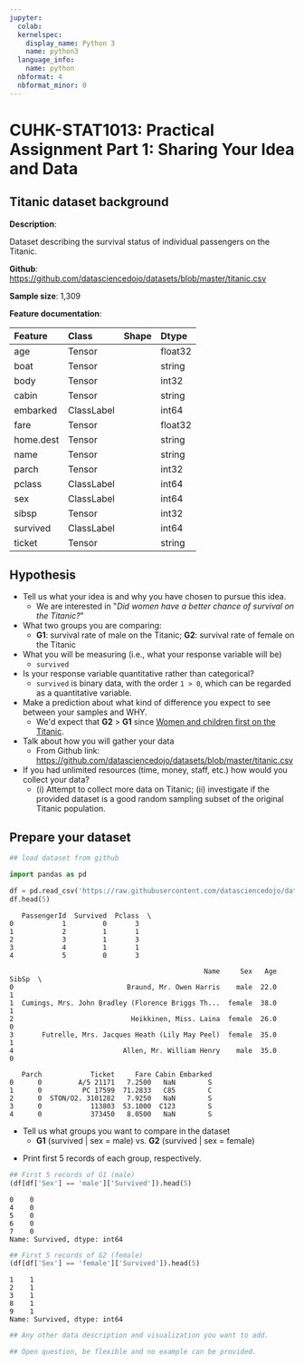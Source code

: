```yaml
---
jupyter:
  colab:
  kernelspec:
    display_name: Python 3
    name: python3
  language_info:
    name: python
  nbformat: 4
  nbformat_minor: 0
---
```


<div class="cell markdown" id="9xZnRXM7x0Cv">

# CUHK-STAT1013: Practical Assignment Part 1: Sharing Your Idea and Data

</div>

<div class="cell markdown" id="9Fy05KAkyJI0">

## Titanic dataset background

**Description**:

Dataset describing the survival status of individual passengers on the
Titanic.

**Github**:
<https://github.com/datasciencedojo/datasets/blob/master/titanic.csv>

**Sample size**: 1,309

**Feature documentation**:

| Feature   | Class      | Shape | Dtype   |
|:----------|:-----------|:------|:--------|
| age       | Tensor     |       | float32 |
| boat      | Tensor     |       | string  |
| body      | Tensor     |       | int32   |
| cabin     | Tensor     |       | string  |
| embarked  | ClassLabel |       | int64   |
| fare      | Tensor     |       | float32 |
| home.dest | Tensor     |       | string  |
| name      | Tensor     |       | string  |
| parch     | Tensor     |       | int32   |
| pclass    | ClassLabel |       | int64   |
| sex       | ClassLabel |       | int64   |
| sibsp     | Tensor     |       | int32   |
| survived  | ClassLabel |       | int64   |
| ticket    | Tensor     |       | string  |

</div>

<div class="cell markdown" id="k85zO7zxys4H">

## Hypothesis

-   Tell us what your idea is and why you have chosen to pursue this
    idea.
    -   We are interested in "*Did women have a better chance of
        survival on the Titanic?*"
-   What two groups you are comparing:
    -   **G1**: survival rate of male on the Titanic; **G2**: survival
        rate of female on the Titanic
-   What you will be measuring (i.e., what your response variable will
    be)
    -   `survived`
-   Is your response variable quantitative rather than categorical?
    -   `survived` is binary data, with the order `1 > 0`, which can be
        regarded as a quantitative variable.
-   Make a prediction about what kind of difference you expect to see
    between your samples and WHY.
    -   We'd expect that **G2** \> **G1** since [Women and children
        first on the
        Titanic](https://www.theguardian.com/science/2010/mar/02/titanic-lusitania-women-children-survival).
-   Talk about how you will gather your data
    -   From Github link:
        <https://github.com/datasciencedojo/datasets/blob/master/titanic.csv>
-   If you had unlimited resources (time, money, staff, etc.) how would
    you collect your data?
    -   \(i\) Attempt to collect more data on Titanic; (ii) investigate
        if the provided dataset is a good random sampling subset of the
        original Titanic population.

</div>

<div class="cell markdown" id="3GOdPWT03PQB">

## Prepare your dataset

</div>

<div class="cell code"
colab="{&quot;base_uri&quot;:&quot;https://localhost:8080/&quot;,&quot;height&quot;:206}"
id="mUxJb4hxvpHQ" outputId="fcfa9d33-4114-4ca1-d490-25975860a56a">

``` python
## load dataset from github

import pandas as pd

df = pd.read_csv('https://raw.githubusercontent.com/datasciencedojo/datasets/master/titanic.csv')
df.head(5)
```

<div class="output execute_result" execution_count="1">

       PassengerId  Survived  Pclass  \
    0            1         0       3   
    1            2         1       1   
    2            3         1       3   
    3            4         1       1   
    4            5         0       3   

                                                    Name     Sex   Age  SibSp  \
    0                            Braund, Mr. Owen Harris    male  22.0      1   
    1  Cumings, Mrs. John Bradley (Florence Briggs Th...  female  38.0      1   
    2                             Heikkinen, Miss. Laina  female  26.0      0   
    3       Futrelle, Mrs. Jacques Heath (Lily May Peel)  female  35.0      1   
    4                           Allen, Mr. William Henry    male  35.0      0   

       Parch            Ticket     Fare Cabin Embarked  
    0      0         A/5 21171   7.2500   NaN        S  
    1      0          PC 17599  71.2833   C85        C  
    2      0  STON/O2. 3101282   7.9250   NaN        S  
    3      0            113803  53.1000  C123        S  
    4      0            373450   8.0500   NaN        S  

</div>

</div>

<div class="cell markdown" id="55xAIxVa3hpQ">

-   Tell us what groups you want to compare in the dataset
    -   **G1** (survived \| sex = male) vs. **G2** (survived \| sex =
        female)

</div>

<div class="cell markdown" id="13PdL3ht3902">

-   Print first 5 records of each group, respectively.

</div>

<div class="cell code"
colab="{&quot;base_uri&quot;:&quot;https://localhost:8080/&quot;}"
id="UNL0WXav3hLj" outputId="f02d3bf4-52e9-4df8-c91c-b7b8438b4c45">

``` python
## First 5 records of G1 (male)
(df[df['Sex'] == 'male']['Survived']).head(5)
```

<div class="output execute_result" execution_count="2">

    0    0
    4    0
    5    0
    6    0
    7    0
    Name: Survived, dtype: int64

</div>

</div>

<div class="cell code"
colab="{&quot;base_uri&quot;:&quot;https://localhost:8080/&quot;}"
id="dhe52HVB4T1O" outputId="91d9ccc4-e004-4c31-fd0d-66c9744f9c74">

``` python
## First 5 records of G2 (female)
(df[df['Sex'] == 'female']['Survived']).head(5)
```

<div class="output execute_result" execution_count="3">

    1    1
    2    1
    3    1
    8    1
    9    1
    Name: Survived, dtype: int64

</div>

</div>

<div class="cell code" id="zEgfWXaKGvNC">

``` python
## Any other data description and visualization you want to add.

## Open question, be flexible and no example can be provided.
```

</div>
